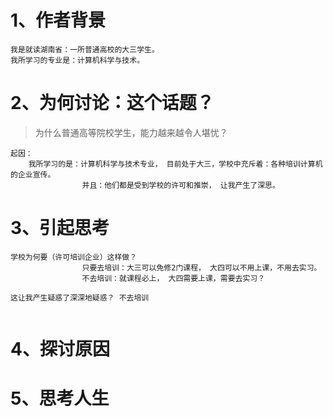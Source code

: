 # 1、作者背景

~~~
我是就读湖南省：一所普通高校的大三学生。
我所学习的专业是：计算机科学与技术。
~~~





# 2、为何讨论：这个话题？

> 为什么普通高等院校学生，能力越来越令人堪忧？

~~~
起因：
	我所学习的是：计算机科学与技术专业， 目前处于大三，学校中充斥着：各种培训计算机的企业宣传。
			    并且：他们都是受到学校的许可和推崇， 让我产生了深思。
~~~





# 3、引起思考

~~~
学校为何要（许可培训企业）这样做？
 				只要去培训：大三可以免修2门课程， 大四可以不用上课，不用去实习。
 				不去培训：就课程必上， 大四需要上课，需要去实习？
    		
这让我产生疑惑了深深地疑惑？ 不去培训
    			
~~~









# 4、探讨原因





# 5、思考人生